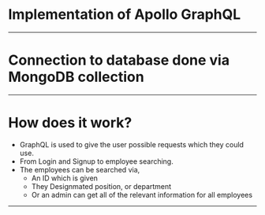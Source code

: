 # Implementation of Apollo GraphQL 
----------------------------------------------------
# Connection to database done via MongoDB collection
----------------------------------------------------
# How does it work?
  -  GraphQL is used to give the user possible requests which they could use.
  -  From Login and Signup to employee searching.
  -  The employees can be searched via,
        -  An ID which is given
        -  They Designmated position, or department
        -  Or an admin can get all of the relevant information for all employees
---------------------------------------------------
